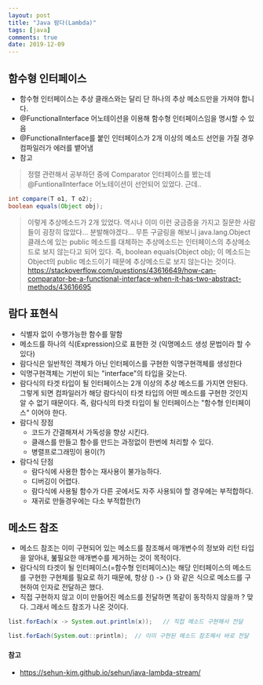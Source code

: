 ```yaml
---
layout: post
title: "Java 람다(Lambda)"
tags: [java]
comments: true
date: 2019-12-09
---
```


## 함수형 인터페이스
- 함수형 인터페이스는 추상 클래스와는 달리 단 하나의 추상 메소드만을 가져야 합니다.
- @FunctionalInterface 어노테이션을 이용해 함수형 인터페이스임을 명시할 수 있음 
- @FunctionalInterface를 붙인 인터페이스가 2개 이상의 메소드 선언을 가질 경우 컴파일러가 에러를 뱉어냄 
- 참고
> 정렬 관련해서 공부하던 중에 Comparator 인터페이스를 봤는데 @FuntionalInterface 어노테이션이 선언되어 있었다. 근데..
```java
int compare(T o1, T o2);
boolean equals(Object obj);
```
> 이렇게 추상메소드가 2개 있었다. 역시나 이미 이런 궁금증을 가지고 질문한 사람들이 굉장히 많았다... 분발해야겠다... 무튼 구글링을 해보니 java.lang.Object 클래스에 있는 public 메소드를 대체하는 추상메소드는 인터페이스의 추상메소드로 보지 않는다고 되어 있다. 즉, boolean equals(Object obj); 이 메소드는 Object의 public 메소드이기 때문에 추상메소드로 보지 않는다는 것이다.
<https://stackoverflow.com/questions/43616649/how-can-comparator-be-a-functional-interface-when-it-has-two-abstract-methods/43616695>

## 람다 표현식
- 식별자 없이 수행가능한 함수를 말함
- 메소드를 하나의 식(Expression)으로 표현한 것 (익명메소드 생성 문법이라 할 수 있다)
- 람다식은 일반적인 객체가 아닌 인터페이스를 구현한 익명구현객체를 생성한다
- 익명구현객체는 기반이 되는 "interface"의 타입을 갖는다.
- 람다식의 타겟 타입이 될 인터페이스는 2개 이상의 추상 메소드를 가지면 안된다. 그렇게 되면 컴파일러가 해당 람다식이 타겟 타입의 어떤 메소드를 구현한 것인지 알 수 없기 때문이다. 즉, 람다식의 타겟 타입이 될 인터페이스는 "함수형 인터페이스" 이어야 한다.
- 람다식 장점
    - 코드가 간결해져서 가독성을 향상 시킨다.
    - 클래스를 만들고 함수를 만드는 과정없이 한번에 처리할 수 있다.
    - 병렬프로그래밍이 용이(?)
- 람다식 단점
    - 람다식에 사용한 함수는 재사용이 불가능하다.
    - 디버깅이 어렵다.
    - 람다식에 사용될 함수가 다른 곳에서도 자주 사용되야 할 경우에는 부적합하다.
    - 재귀로 만들경우에는 다소 부적합한(?)

## 메소드 참조
- 메소드 참조는 이미 구현되어 있는 메소드를 참조해서 매개변수의 정보와 리턴 타입을 알아내, 붎필요한 매개변수를 제거하는 것이 목적이다.
- 람다식의 타겟이 될 인터페이스(=함수형 인터페이스)는 해당 인터페이스의 메소드를 구현한 구현체를 필요로 하기 때문에, 항상 () -> {} 와 같은 식으로 메소드를 구현하여 인자로 전달하곤 했다.
- 직접 구현하지 않고 이미 만들어진 메소드를 전달하면 똑같이 동작하지 않을까 ? 맞다. 그래서 메소드 참조가 나온 것이다.

```java
list.forEach(x -> System.out.println(x));   // 직접 메소드 구현해서 전달

list.forEach(System.out::println);  // 이미 구현된 메소드 참조해서 바로 전달
```


#### 참고
- <https://sehun-kim.github.io/sehun/java-lambda-stream/>